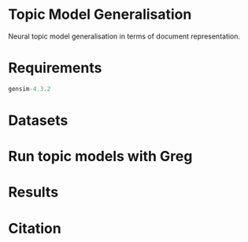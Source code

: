 # Topic Model Generalisation
Neural topic model generalisation in terms of document representation.

# Requirements
```python
gensim-4.3.2 
```

# Datasets

# Run topic models with Greg

# Results

# Citation 

